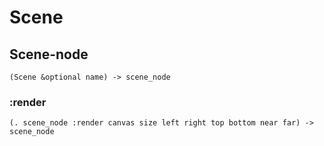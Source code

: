 # Scene

## Scene-node

```code
(Scene &optional name) -> scene_node
```

### :render

```code
(. scene_node :render canvas size left right top bottom near far) -> scene_node
```

